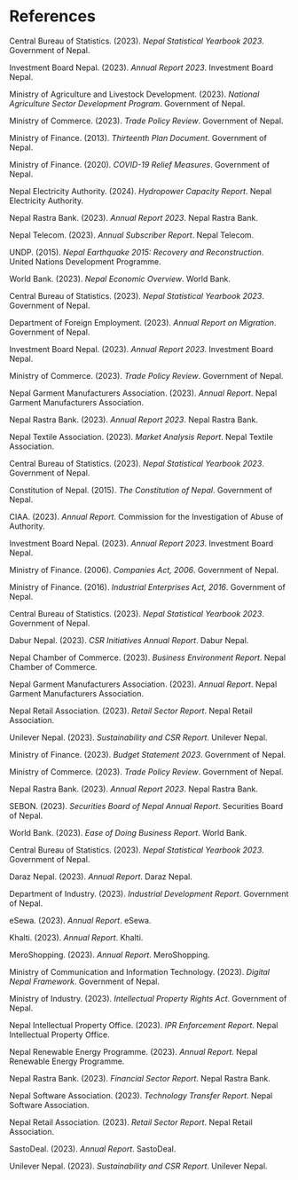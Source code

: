 # References

Central Bureau of Statistics. (2023). *Nepal Statistical Yearbook 2023*. Government of Nepal.

Investment Board Nepal. (2023). *Annual Report 2023*. Investment Board Nepal.

Ministry of Agriculture and Livestock Development. (2023). *National Agriculture Sector Development Program*. Government of Nepal.

Ministry of Commerce. (2023). *Trade Policy Review*. Government of Nepal.

Ministry of Finance. (2013). *Thirteenth Plan Document*. Government of Nepal.

Ministry of Finance. (2020). *COVID-19 Relief Measures*. Government of Nepal.

Nepal Electricity Authority. (2024). *Hydropower Capacity Report*. Nepal Electricity Authority.

Nepal Rastra Bank. (2023). *Annual Report 2023*. Nepal Rastra Bank.

Nepal Telecom. (2023). *Annual Subscriber Report*. Nepal Telecom.

UNDP. (2015). *Nepal Earthquake 2015: Recovery and Reconstruction*. United Nations Development Programme.

World Bank. (2023). *Nepal Economic Overview*. World Bank.

Central Bureau of Statistics. (2023). *Nepal Statistical Yearbook 2023*. Government of Nepal.

Department of Foreign Employment. (2023). *Annual Report on Migration*. Government of Nepal.

Investment Board Nepal. (2023). *Annual Report 2023*. Investment Board Nepal.

Ministry of Commerce. (2023). *Trade Policy Review*. Government of Nepal.

Nepal Garment Manufacturers Association. (2023). *Annual Report*. Nepal Garment Manufacturers Association.

Nepal Rastra Bank. (2023). *Annual Report 2023*. Nepal Rastra Bank.

Nepal Textile Association. (2023). *Market Analysis Report*. Nepal Textile Association.

Central Bureau of Statistics. (2023). *Nepal Statistical Yearbook 2023*. Government of Nepal.

Constitution of Nepal. (2015). *The Constitution of Nepal*. Government of Nepal.

CIAA. (2023). *Annual Report*. Commission for the Investigation of Abuse of Authority.

Investment Board Nepal. (2023). *Annual Report 2023*. Investment Board Nepal.

Ministry of Finance. (2006). *Companies Act, 2006*. Government of Nepal.

Ministry of Finance. (2016). *Industrial Enterprises Act, 2016*. Government of Nepal.

Central Bureau of Statistics. (2023). *Nepal Statistical Yearbook 2023*. Government of Nepal.

Dabur Nepal. (2023). *CSR Initiatives Annual Report*. Dabur Nepal.

Nepal Chamber of Commerce. (2023). *Business Environment Report*. Nepal Chamber of Commerce.

Nepal Garment Manufacturers Association. (2023). *Annual Report*. Nepal Garment Manufacturers Association.

Nepal Retail Association. (2023). *Retail Sector Report*. Nepal Retail Association.

Unilever Nepal. (2023). *Sustainability and CSR Report*. Unilever Nepal.

Ministry of Finance. (2023). *Budget Statement 2023*. Government of Nepal.

Ministry of Commerce. (2023). *Trade Policy Review*. Government of Nepal.

Nepal Rastra Bank. (2023). *Annual Report 2023*. Nepal Rastra Bank.

SEBON. (2023). *Securities Board of Nepal Annual Report*. Securities Board of Nepal.

World Bank. (2023). *Ease of Doing Business Report*. World Bank.

Central Bureau of Statistics. (2023). *Nepal Statistical Yearbook 2023*. Government of Nepal.

Daraz Nepal. (2023). *Annual Report*. Daraz Nepal.

Department of Industry. (2023). *Industrial Development Report*. Government of Nepal.

eSewa. (2023). *Annual Report*. eSewa.

Khalti. (2023). *Annual Report*. Khalti.

MeroShopping. (2023). *Annual Report*. MeroShopping.

Ministry of Communication and Information Technology. (2023). *Digital Nepal Framework*. Government of Nepal.

Ministry of Industry. (2023). *Intellectual Property Rights Act*. Government of Nepal.

Nepal Intellectual Property Office. (2023). *IPR Enforcement Report*. Nepal Intellectual Property Office.

Nepal Renewable Energy Programme. (2023). *Annual Report*. Nepal Renewable Energy Programme.

Nepal Rastra Bank. (2023). *Financial Sector Report*. Nepal Rastra Bank.

Nepal Software Association. (2023). *Technology Transfer Report*. Nepal Software Association.

Nepal Retail Association. (2023). *Retail Sector Report*. Nepal Retail Association.

SastoDeal. (2023). *Annual Report*. SastoDeal.

Unilever Nepal. (2023). *Sustainability and CSR Report*. Unilever Nepal.

